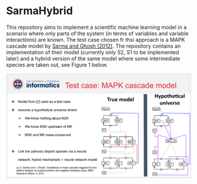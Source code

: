 # SarmaHybrid

This repository aims to implement a scientific machine learning model in a scenario where only parts of the system (in terms of variables and variable interactions) are known. The test case chosen fr thsi approach is a MAPK cascade model by [Sarma and Ghosh (2012)](http://www.biomedcentral.com/1756-0500/5/287). The repository contains an implementation of their model (currently only S2, S1 to be implemented later) and a hybrid version of the same model where some intermediate species are taken out, see Figure 1 below. 

![Figure 1, true and hybrid model structures.](model_comparison.PNG?raw=true "blabla")